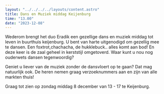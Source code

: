 ```yaml
---
layout: "../../../../layouts/content.astro"
title: Dans en Muziek middag Keijenburg
time: "13.00"
date: "2023-12-08"
---
```


Wederom brengt het duo Eradik een gezellige dans en muziek middag tot leven in buurthuis keijenburg.
U bent van harte uitgenodigd om gezellig mee te dansen. Een foxtrot,chachacha, de hukklebuck.. alles komt aan bod!
En deze keer is de zaal geheel in kerststijl omgetoverd.
Waar kunt u nou nog ouderwets dansen tegenwoordig?

Geniet u liever van de muziek zonder de dansvloert op te gaan? Dat mag natuurlijk ook.
De heren nemen graag verzoeknummers aan en zijn van alle markten thuis!

Graag tot zien op zondag middag 8 december van 13 - 17 te Keijenburg.
